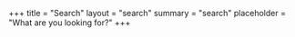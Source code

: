 +++
title = "Search"
layout = "search"
summary = "search"
placeholder = "What are you looking for?"
+++